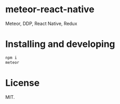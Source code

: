 # meteor-react-native
Meteor, DDP, React Native, Redux

Installing and developing
===

```bash
npm i
meteor
```

License
===

MIT.
